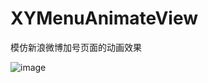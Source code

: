 # XYMenuAnimateView
模仿新浪微博加号页面的动画效果

![image](https://github.com/xinyuly/XYAnimateView/blob/master/an.gif)
